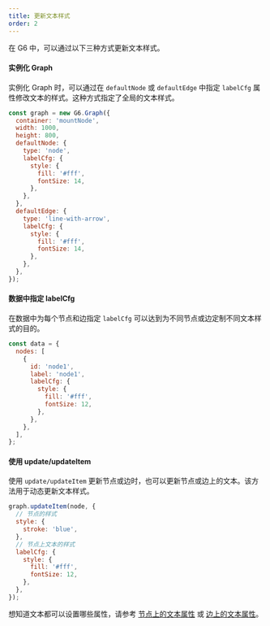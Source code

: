 ```yaml
---
title: 更新文本样式
order: 2
---
```


在 G6 中，可以通过以下三种方式更新文本样式。

#### 实例化 Graph

实例化 Graph 时，可以通过在 `defaultNode` 或 `defaultEdge` 中指定 `labelCfg` 属性修改文本的样式。这种方式指定了全局的文本样式。

```javascript
const graph = new G6.Graph({
  container: 'mountNode',
  width: 1000,
  height: 800,
  defaultNode: {
    type: 'node',
    labelCfg: {
      style: {
        fill: '#fff',
        fontSize: 14,
      },
    },
  },
  defaultEdge: {
    type: 'line-with-arrow',
    labelCfg: {
      style: {
        fill: '#fff',
        fontSize: 14,
      },
    },
  },
});
```

#### 数据中指定 labelCfg

在数据中为每个节点和边指定 `labelCfg` 可以达到为不同节点或边定制不同文本样式的目的。

```javascript
const data = {
  nodes: [
    {
      id: 'node1',
      label: 'node1',
      labelCfg: {
        style: {
          fill: '#fff',
          fontSize: 12,
        },
      },
    },
  ],
};
```

#### 使用 update/updateItem

使用 `update/updateItem` 更新节点或边时，也可以更新节点或边上的文本。该方法用于动态更新文本样式。

```javascript
graph.updateItem(node, {
  // 节点的样式
  style: {
    stroke: 'blue',
  },
  // 节点上文本的样式
  labelCfg: {
    style: {
      fill: '#fff',
      fontSize: 12,
    },
  },
});
```

想知道文本都可以设置哪些属性，请参考 [节点上的文本属性](/zh/docs/manual/middle/elements/nodes/default-node/#标签文本-label-及其配置-labelcfg) 或 [边上的文本属性](/zh/docs/manual/middle/elements/edges/defaultEdge/#标签文本-label-及其配置-labelcfg)。
